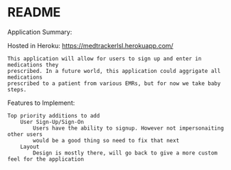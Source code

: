 # README

Application Summary:

Hosted in Heroku: https://medtrackerlsl.herokuapp.com/

    This application will allow for users to sign up and enter in medications they
    prescribed. In a future world, this application could aggrigate all medications
    prescribed to a patient from various EMRs, but for now we take baby steps.
    
    
Features to Implement:

    Top priority additions to add
        User Sign-Up/Sign-On
            Users have the ability to signup. However not impersonaiting other users
            would be a good thing so need to fix that next
        Layout
            Design is mostly there, will go back to give a more custom feel for the application